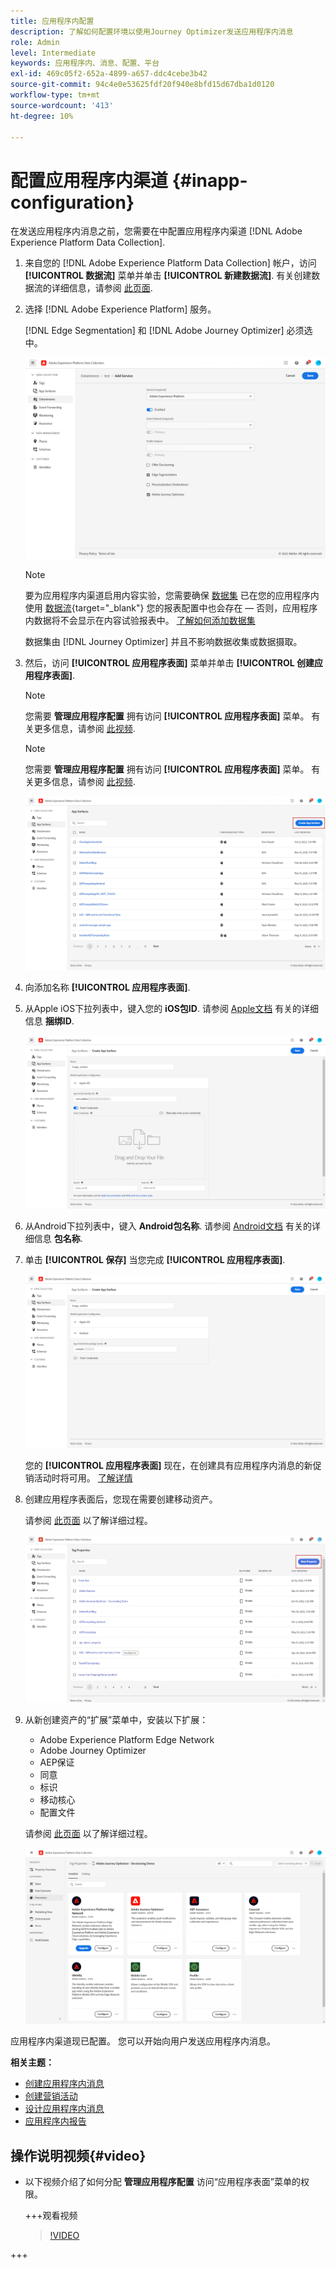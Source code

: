 ```yaml
---
title: 应用程序内配置
description: 了解如何配置环境以使用Journey Optimizer发送应用程序内消息
role: Admin
level: Intermediate
keywords: 应用程序内、消息、配置、平台
exl-id: 469c05f2-652a-4899-a657-ddc4cebe3b42
source-git-commit: 94c4e0e53625fdf20f940e8bfd15d67dba1d0120
workflow-type: tm+mt
source-wordcount: '413'
ht-degree: 10%

---
```


# 配置应用程序内渠道 {#inapp-configuration}

在发送应用程序内消息之前，您需要在中配置应用程序内渠道 [!DNL Adobe Experience Platform Data Collection].

1. 来自您的 [!DNL Adobe Experience Platform Data Collection] 帐户，访问 **[!UICONTROL 数据流]** 菜单并单击 **[!UICONTROL 新建数据流]**. 有关创建数据流的详细信息，请参阅 [此页面](https://experienceleague.adobe.com/docs/experience-platform/edge/datastreams/configure.html?lang=zh-Hans).

1. 选择 [!DNL Adobe Experience Platform] 服务。

   [!DNL Edge Segmentation] 和 [!DNL Adobe Journey Optimizer] 必须选中。

   ![](assets/inapp_config_6.png)

   >[!NOTE]
   >
   >要为应用程序内渠道启用内容实验，您需要确保 [数据集](../data/get-started-datasets.md) 已在您的应用程序内使用 [数据流](https://experienceleague.adobe.com/docs/experience-platform/datastreams/overview.html?lang=zh-Hans){target="_blank"} 您的报表配置中也会存在 — 否则，应用程序内数据将不会显示在内容试验报表中。 [了解如何添加数据集](../campaigns/reporting-configuration.md#add-datasets)
   >
   >数据集由 [!DNL Journey Optimizer] 并且不影响数据收集或数据摄取。

1. 然后，访问 **[!UICONTROL 应用程序表面]** 菜单并单击 **[!UICONTROL 创建应用程序表面]**.

   >[!NOTE]
   >
   > 您需要 **管理应用程序配置** 拥有访问 **[!UICONTROL 应用程序表面]** 菜单。 有关更多信息，请参阅 [此视频](#video).

   >[!NOTE]
   >
   > 您需要 **管理应用程序配置** 拥有访问 **[!UICONTROL 应用程序表面]** 菜单。 有关更多信息，请参阅 [此视频](#video).

   ![](assets/inapp_config_1.png)

1. 向添加名称 **[!UICONTROL 应用程序表面]**.


1. 从Apple iOS下拉列表中，键入您的 **iOS包ID**. 请参阅 [Apple文档](https://developer.apple.com/documentation/appstoreconnectapi/bundle_ids) 有关的详细信息 **捆绑ID**.

   ![](assets/inapp_config_2.png)

1. 从Android下拉列表中，键入 **Android包名称**. 请参阅 [Android文档](https://support.google.com/admob/answer/9972781?hl=en#:~:text=The%20package%20name%20of%20an,supported%20third%2Dparty%20Android%20stores) 有关的详细信息 **包名称**.

1. 单击 **[!UICONTROL 保存]** 当您完成 **[!UICONTROL 应用程序表面]**.

   ![](assets/inapp_config_3.png)

   您的 **[!UICONTROL 应用程序表面]** 现在，在创建具有应用程序内消息的新促销活动时将可用。 [了解详情](create-in-app.md)

1. 创建应用程序表面后，您现在需要创建移动资产。

   请参阅 [此页面](https://experienceleague.adobe.com/docs/experience-platform/tags/admin/companies-and-properties.html#for-mobile) 以了解详细过程。

   ![](assets/inapp_config_4.png)

1. 从新创建资产的“扩展”菜单中，安装以下扩展：

   * Adobe Experience Platform Edge Network
   * Adobe Journey Optimizer
   * AEP保证
   * 同意
   * 标识
   * 移动核心
   * 配置文件

   请参阅 [此页面](https://experienceleague.adobe.com/docs/experience-platform/tags/ui/extensions/overview.html#add-a-new-extension) 以了解详细过程。

   ![](assets/inapp_config_5.png)

应用程序内渠道现已配置。 您可以开始向用户发送应用程序内消息。

**相关主题：**

* [创建应用程序内消息](create-in-app.md)
* [创建营销活动](../campaigns/create-campaign.md)
* [设计应用程序内消息](design-in-app.md)
* [应用程序内报告](../reports/campaign-global-report.md#inapp-report)


## 操作说明视频{#video}

* 以下视频介绍了如何分配 **管理应用程序配置** 访问“应用程序表面”菜单的权限。

  +++观看视频

  >[!VIDEO](https://video.tv.adobe.com/v/3421607)

+++


